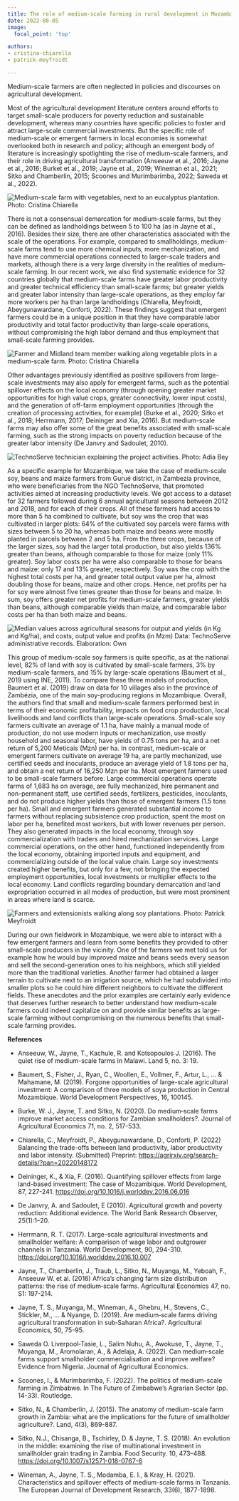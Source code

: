 ```yaml
---
title: The role of medium-scale farming in rural development in Mozambique
date: 2022-08-05
image:
  focal_point: 'top'

authors: 
- cristina-chiarella
- patrick-meyfroidt

---
```


Medium-scale farmers are often neglected in policies and discourses on agricultural development. 
<!--more-->
Most of the agricultural development literature centers around efforts to target small-scale producers for poverty reduction and sustainable development, whereas many countries have specific policies to foster and attract large-scale commercial investments. But the specific role of medium-scale or emergent farmers in local economies is somewhat overlooked both in research and policy; although an emergent body of literature is increasingly spotlighting the rise of medium-scale farmers, and their role in driving agricultural transformation (Anseeuw et al., 2016; Jayne et al., 2016; Burket et al., 2019; Jayne et al., 2019; Wineman et al., 2021; Sitko and Chamberlin, 2015; Scoones and Murimbarimba, 2022; Saweda et al., 2022).

![Medium-scale farm with vegetables, next to an eucalyptus plantation. Photo: Cristina Chiarella](images/01_msf_moz.webp)

There is not a consensual demarcation for medium-scale farms, but they can be defined as landholdings between 5 to 100 ha (as in Jayne et al., 2016). Besides their size, there are other characteristics associated with the scale of the operations. For example, compared to smallholdings, medium-scale farms tend to use more chemical inputs, more mechanization, and have more commercial operations connected to larger-scale traders and markets, although there is a very large diversity in the realities of medium-scale farming. In our recent work, we also find systematic evidence for 32 countries globally that medium-scale farms have greater labor productivity and greater technical efficiency than small-scale farms; but greater yields and greater labor intensity than large-scale operations, as they employ far more workers per ha than large landholdings (Chiarella, Meyfroidt, Abeygunawardane, Conforti, 2022). These findings suggest that emergent farmers could be in a unique position in that they have comparable labor productivity and total factor productivity than large-scale operations, without compromising the high labor demand and thus employment that small-scale farming provides.

![Farmer and Midland team member walking along vegetable plots in a medium-scale farm. Photo: Cristina Chiarella](images/02_msf_team.webp)

Other advantages previously identified as positive spillovers from large-scale investments may also apply for emergent farms, such as the potential spillover effects on the local economy (through opening greater market opportunities for high value crops, greater connectivity, lower input costs), and the generation of off-farm employment opportunities (through the creation of processing activities, for example) (Burke et al., 2020; Sitko et al., 2018; Herrmann, 2017; Deininger and Xia, 2016). But medium-scale farms may also offer some of the great benefits associated with small-scale farming, such as the strong impacts on poverty reduction because of the greater labor intensity (De Janvry and Sadoulet, 2010).

![TechnoServe technician explaining the project activities. Photo: Adia Bey](images/03_msf_soy.webp)

As a specific example for Mozambique, we take the case of medium-scale soy, beans and maize farmers from Gurué district, in Zambezia province, who were beneficiaries from the NGO TechnoServe, that promoted activities aimed at increasing productivity levels. We got access to a dataset for 32 farmers followed during 6 annual agricultural seasons between 2012 and 2018, and for each of their crops. All of these farmers had access to more than 5 ha combined to cultivate, but soy was the crop that was cultivated in larger plots: 64% of the cultivated soy parcels were farms with sizes between 5 to 20 ha, whereas both maize and beans were mostly planted in parcels between 2 and 5 ha. From the three crops, because of the larger sizes, soy had the larger total production, but also yields 136% greater than beans, although comparable to those for maize (only 11% greater). Soy labor costs per ha were also comparable to those for beans and maize: only 17 and 13% greater, respectively. Soy was the crop with the highest total costs per ha, and greater total output value per ha, almost doubling those for beans, maize and other crops. Hence, net profits per ha for soy were almost five times greater than those for beans and maize. In sum, soy offers greater net profits for medium-scale farmers, greater yields than beans, although comparable yields than maize, and comparable labor costs per ha than both maize and beans.

![Median values across agricultural seasons for output and yields (in Kg and Kg/ha), and costs, output value and profits (in Mzm) Data: TechnoServe administrative records. Elaboration: Own](images/04_msf_yields.webp)

This group of medium-scale soy farmers is quite specific, as at the national level, 82% of land with soy is cultivated by small-scale farmers, 3% by medium-scale farmers, and 15% by large-scale operations (Baumert et al., 2019 using INE, 2011). To compare these three models of production, Baumert et al. (2019) draw on data for 10 villages also in the province of Zambézia, one of the main soy-producing regions in Mozambique. Overall, the authors find that small and medium-scale farmers performed best in terms of their economic profitability, impacts on food crop production, local livelihoods and land conflicts than large-scale operations. Small-scale soy farmers cultivate an average of 1.1 ha, have mainly a manual mode of production, do not use modern inputs or mechanization, use mostly household and seasonal labor, have yields of 0.75 tons per ha, and a net return of 5,200 Meticais (Mzn) per ha. In contrast, medium-scale or emergent farmers cultivate on average 19 ha, are partly mechanized, use certified seeds and inoculants, produce an average yield of 1.8 tons per ha, and obtain a net return of 16,250 Mzn per ha. Most emergent farmers used to be small-scale farmers before. Large commercial operations operate farms of 1,683 ha on average, are fully mechanized, hire permanent and non-permanent staff, use certified seeds, fertilizers, pesticides, inoculants, and do not produce higher yields than those of emergent farmers (1.5 tons per ha). Small and emergent farmers generated substantial income to farmers without replacing subsistence crop production, spent the most on labor per ha, benefited most workers, but with lower revenues per person. They also generated impacts in the local economy, through soy commercialization with traders and hired mechanization services. Large commercial operations, on the other hand, functioned independently from the local economy, obtaining imported inputs and equipment, and commercializing outside of the local value chain. Large soy investments created higher benefits, but only for a few, not bringing the expected employment opportunities, local investments or multiplier effects to the local economy. Land conflicts regarding boundary demarcation and land expropriation occurred in all modes of production, but were most prominent in areas where land is scarce. 

![Farmers and extensionists walking along soy plantations. Photo: Patrick Meyfroidt](images/05_msf_extension.webp)

During our own fieldwork in Mozambique, we were able to interact with a few emergent farmers and learn from some benefits they provided to other small-scale producers in the vicinity. One of the farmers we met told us for example how he would buy improved maize and beans seeds every season and sell the second-generation ones to his neighbors, which still yielded more than the traditional varieties. Another farmer had obtained a larger terrain to cultivate next to an irrigation source, which he had subdivided into smaller plots so he could hire different neighbors to cultivate the different fields. These anecdotes and the prior examples are certainly early evidence that deserves further research to better understand how medium-scale farmers could indeed capitalize on and provide similar benefits as large-scale farming without compromising on the numerous benefits that small-scale farming provides. 

**References**

- Anseeuw, W., Jayne, T., Kachule, R. and Kotsopoulos J. (2016). The quiet rise of medium-scale farms in Malawi. Land 5, no. 3: 19.

- Baumert, S., Fisher, J., Ryan, C., Woollen, E., Vollmer, F., Artur, L., … & Mahamane, M. (2019). Forgone opportunities of large-scale agricultural investment: A comparison of three models of soya production in Central Mozambique. World Development Perspectives, 16, 100145.

- Burke, W. J., Jayne, T. and Sitko, N. (2020). Do medium‐scale farms improve market access conditions for Zambian smallholders?. Journal of Agricultural Economics 71, no. 2, 517-533.

- Chiarella, C., Meyfroidt, P., Abeygunawardane, D., Conforti, P. (2022) Balancing the trade-offs between land productivity, labor productivity and labor intensity. (Submitted) Preprint: https://agrirxiv.org/search-details/?pan=20220148172

- Deininger, K., & Xia, F. (2016). Quantifying spillover effects from large land-based investment: The case of Mozambique. World Development, 87, 227-241. https://doi.org/10.1016/j.worlddev.2016.06.016

- De Janvry, A. and Sadoulet, E (2010). Agricultural growth and poverty reduction: Additional evidence. The World Bank Research Observer, 25(1):1–20.

- Herrmann, R. T. (2017). Large-scale agricultural investments and smallholder welfare: A comparison of wage labor and outgrower channels in Tanzania. World Development, 90, 294-310. https://doi.org/10.1016/j.worlddev.2016.10.007

- Jayne, T., Chamberlin, J., Traub, L., Sitko, N., Muyanga, M., Yeboah, F., Anseeuw W. et al. (2016) Africa’s changing farm size distribution patterns: the rise of medium‐scale farms. Agricultural Economics 47, no. S1: 197-214.

- Jayne, T. S., Muyanga, M., Wineman, A., Ghebru, H., Stevens, C., Stickler, M., … & Nyange, D. (2019). Are medium‐scale farms driving agricultural transformation in sub‐Saharan Africa?. Agricultural Economics, 50, 75-95.

- Saweda O. Liverpool‐Tasie, L., Salim Nuhu, A., Awokuse, T., Jayne, T., Muyanga, M., Aromolaran, A., & Adelaja, A. (2022). Can medium‐scale farms support smallholder commercialisation and improve welfare? Evidence from Nigeria. Journal of Agricultural Economics.

- Scoones, I., & Murimbarimba, F. (2022). The politics of medium-scale farming in Zimbabwe. In The Future of Zimbabwe’s Agrarian Sector (pp. 14-33). Routledge.

- Sitko, N., & Chamberlin, J. (2015). The anatomy of medium-scale farm growth in Zambia: what are the implications for the future of smallholder agriculture?. Land, 4(3), 869-887.

- Sitko, N.J., Chisanga, B., Tschirley, D. & Jayne, T. S. (2018). An evolution in the middle: examining the rise of multinational investment in smallholder grain trading in Zambia. Food Security. 10, 473–488. https://doi.org/10.1007/s12571-018-0767-6

- Wineman, A., Jayne, T. S., Modamba, E. I., & Kray, H. (2021). Characteristics and spillover effects of medium-scale farms in Tanzania. The European Journal of Development Research, 33(6), 1877-1898.
